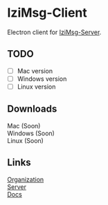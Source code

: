 # IziMsg-Client
Electron client for [IziMsg-Server](https://github.com/IziMsg/Server).

## TODO
- [ ] Mac version
- [ ] Windows version
- [ ] Linux version

## Downloads
Mac (Soon)<br/>
Windows (Soon)<br/>
Linux (Soon)<br/>

## Links
[Organization](https://github.com/IziMsg)<br/>
[Server](https://github.com/IziMsg/Server)<br/>
[Docs](https://github.com/IziMsg/Docs)<br/>
